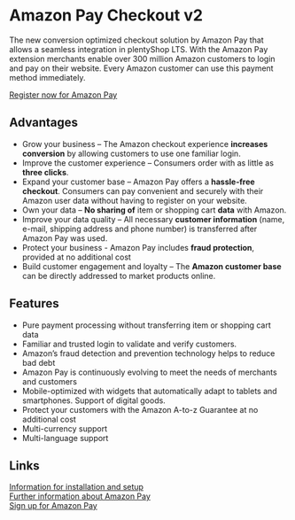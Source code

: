 # Amazon Pay Checkout v2
The new conversion optimized checkout solution by Amazon Pay that allows a seamless integration in plentyShop LTS.
With the Amazon Pay extension merchants enable over 300 million Amazon customers to login and pay on their website. Every Amazon customer can use this payment method immediately. 

[Register now for Amazon Pay](https://sellercentral-europe.amazon.com/hz/me/sp/preregistration?solutionProviderId=A13SNST9X74Q8L&marketplaceId=A53RDEWN57UU5&ld=spexdeapa-promo-plenty-062018-ple&language=en_GB&source=SPMW)
##  Advantages
- Grow your business – The Amazon checkout experience __increases conversion__ by allowing customers to use one familiar login.
- Improve the customer experience – Consumers order with as little as __three clicks__.
- Expand your customer base – Amazon Pay offers a __hassle-free checkout__. Consumers can pay convenient and securely with their Amazon user data without having to register on your website.
- Own your data – __No sharing of__ item or shopping cart __data__ with Amazon.
- Improve your data quality – All necessary __customer information__ (name, e-mail, shipping address and phone number) is transferred after Amazon Pay was used.
- Protect your business -  Amazon Pay includes __fraud protection__, provided at no additional cost
- Build customer engagement and loyalty – The __Amazon customer base__ can be directly addressed to market products online. 


##  Features
- Pure payment processing without transferring item or shopping cart data 
- Familiar and trusted login to validate and verify customers.
- Amazon’s fraud detection and prevention technology helps to reduce bad debt
- Amazon Pay is continuously evolving to meet the needs of merchants and customers 
- Mobile-optimized with widgets that automatically adapt to tablets and smartphones. Support of digital goods.
- Protect your customers with the Amazon A-to-z Guarantee at no additional cost 
- Multi-currency support
- Multi-language support

## Links
[Information for installation and setup](https://alkimmedia.github.io/AmazonPay_Plenty_CV2/)	   
[Further information about Amazon Pay](https://pay.amazon.com/uk/merchant?ref=ml_de_ap_xx_sp_PAMP_xx_xx_xx_MPI)	 
[Sign up for Amazon Pay](https://sellercentral-europe.amazon.com/hz/me/sp/preregistration?solutionProviderId=A13SNST9X74Q8L&marketplaceId=A53RDEWN57UU5&ld=spexdeapa-promo-plenty-062018-ple&language=en_GB&source=SPMW)
